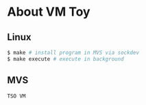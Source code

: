 # About VM Toy

## Linux
```bash
$ make # install program in MVS via sockdev
$ make execute # execute in background
```

## MVS
```
TSO VM
```